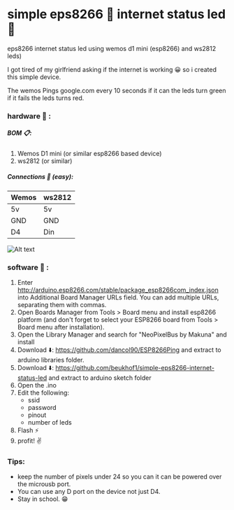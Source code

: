 # simple eps8266 :signal_strength: internet status led :vertical_traffic_light:
eps8266 internet status led using wemos d1 mini (esp8266) and ws2812 leds)

I got tired of my girlfriend asking if the internet is working :grinning: so i created this simple device.

The wemos Pings google.com every 10 seconds if it can the leds turn green if it fails the leds turns red.


### hardware :nut_and_bolt: :
##### BOM :clipboard::
1. Wemos D1 mini (or similar esp8266 based device)
2. ws2812 (or similar)

##### Connections :electric_plug: (easy): 

| Wemos | ws2812 |
| ------------- | ------------- |
| 5v | 5v |
| GND | GND |
| D4 | Din |

![Alt text](https://i.imgur.com/pfbCADV.png?raw=true "Title")


### software :floppy_disk: :

1. Enter http://arduino.esp8266.com/stable/package_esp8266com_index.json into Additional Board Manager URLs field. You can add multiple URLs, separating them with commas.
2. Open Boards Manager from Tools > Board menu and install esp8266 platform (and don't forget to select your ESP8266 board from Tools > Board menu after installation).
3. Open the Library Manager and search for "NeoPixelBus by Makuna" and install 
4. Download :arrow_down:: https://github.com/dancol90/ESP8266Ping and extract to arduino libraries folder.
5. Download :arrow_down:: https://github.com/beukhof1/simple-eps8266-internet-status-led and extract to arduino sketch folder
6. Open the .ino
7. Edit the following: 
    * ssid
    * password
    * pinout 
    * number of leds
8. Flash :zap:
9. profit! :v:


### Tips:
- keep the number of pixels under 24 so you can it can be powered over the microusb port.
- You can use any D port on the device not just D4.
- Stay in school. :grin:
